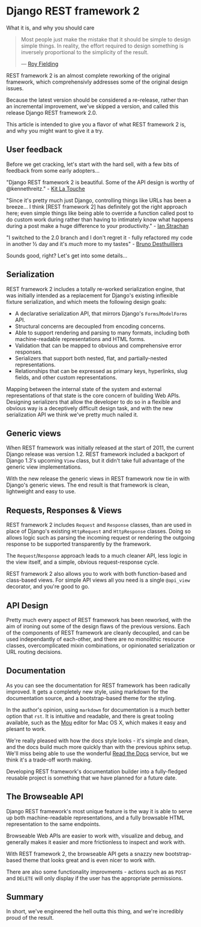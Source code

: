 # Django REST framework 2

What it is, and why you should care

> Most people just make the mistake that it should be simple to design simple things. In reality, the effort required to design something is inversely proportional to the simplicity of the result.
>
> &mdash; [Roy Fielding][cite]

REST framework 2 is an almost complete reworking of the original framework, which comprehensivly addresses some of the original design issues.

Because the latest version should be considered a re-release, rather than an incremental improvement, we've skipped a version, and called this release Django REST framework 2.0.

This article is intended to give you a flavor of what REST framework 2 is, and why you might want to give it a try.

## User feedback

Before we get cracking, let's start with the hard sell, with a few bits of feedback from some early adopters…

"Django REST framework 2 is beautiful. Some of the API design is worthy of @kennethreitz." - [Kit La Touche][quote1]

"Since it's pretty much just Django, controlling things like URLs has been a breeze... I think [REST framework 2] has definitely got the right approach here; even simple things like being able to override a function called post to do custom work during rather than having to intimately know what happens during a post make a huge difference to your productivity." - [Ian Strachan][quote2]

"I switched to the 2.0 branch and I don't regret it - fully refactored my code in another &half; day and it's *much* more to my tastes" - [Bruno Desthuilliers][quote3]

Sounds good, right?  Let's get into some details...

## Serialization

REST framework 2 includes a totally re-worked serialization engine, that was initially intended as a replacement for Django's existing inflexible fixture serialization, and which meets the following design goals:

* A declarative serialization API, that mirrors Django's `Forms`/`ModelForms` API.
* Structural concerns are decoupled from encoding concerns.
* Able to support rendering and parsing to many formats, including both machine-readable representations and HTML forms.
* Validation that can be mapped to obvious and comprehensive error responses. 
* Serializers that support both nested, flat, and partially-nested representations.
* Relationships that can be expressed as primary keys, hyperlinks, slug fields, and other custom representations.

Mapping between the internal state of the system and external representations of that state is the core concern of building Web APIs.  Designing serializers that allow the developer to do so in a flexible and obvious way is a deceptively difficult design task, and with the new serialization API we think we've pretty much nailed it.

## Generic views

When REST framework was initially released at the start of 2011, the current Django release was version 1.2.  REST framework included a backport of Django 1.3's upcoming `View` class, but it didn't take full advantage of the generic view implementations.

With the new release the generic views in REST framework now tie in with Django's generic views.  The end result is that framework is clean, lightweight and easy to use.

## Requests, Responses & Views

REST framework 2 includes `Request` and `Response` classes, than are used in place of Django's existing `HttpRequest` and `HttpResponse` classes.  Doing so allows logic such as parsing the incoming request or rendering the outgoing response to be supported transparently by the framework.

The `Request`/`Response` approach leads to a much cleaner API, less logic in the view itself, and a simple, obvious request-response cycle.

REST framework 2 also allows you to work with both function-based and class-based views.  For simple API views all you need is a single `@api_view` decorator, and you're good to go.


## API Design

Pretty much every aspect of REST framework has been reworked, with the aim of ironing out some of the design flaws of the previous versions.  Each of the components of REST framework are cleanly decoupled, and can be used independantly of each-other, and there are no monolithic resource classes, overcomplicated mixin combinations, or opinionated serialization or URL routing decisions.

## Documentation

As you can see the documentation for REST framework has been radically improved.  It gets a completely new style, using markdown for the documentation source, and a bootstrap-based theme for the styling.

In the author's opinion, using `markdown` for documentation is a much better option that `rst`.  It is intuitive and readable, and there is great tooling available, such as the [Mou][mou] editor for Mac OS X, which makes it easy and plesant to work.

We're really pleased with how the docs style looks - it's simple and clean, and the docs build much more quickly than with the previous sphinx setup.  We'll miss being able to use the wonderful [Read the Docs][readthedocs] service, but we think it's a trade-off worth making.

Developing REST framework's documentation builder into a fully-fledged reusable project is something that we have planned for a future date.

## The Browseable API

Django REST framework's most unique feature is the way it is able to serve up both machine-readable representations, and a fully browsable HTML representation to the same endpoints.

Browseable Web APIs are easier to work with, visualize and debug, and generally makes it easier and more frictionless to inspect and work with.

With REST framework 2, the browseable API gets a snazzy new bootstrap-based theme that looks great and is even nicer to work with.

There are also some functionality improvments - actions such as as `POST` and `DELETE` will only display if the user has the appropriate permissions.

## Summary

In short, we've engineered the hell outta this thing, and we're incredibly proud of the result.

[cite]: http://roy.gbiv.com/untangled/2008/rest-apis-must-be-hypertext-driven#comment-724
[quote1]: https://twitter.com/kobutsu/status/261689665952833536
[quote2]: https://groups.google.com/d/msg/django-rest-framework/heRGHzG6BWQ/ooVURgpwVC0J
[quote3]: https://groups.google.com/d/msg/django-rest-framework/flsXbvYqRoY/9lSyntOf5cUJ
[mou]: http://mouapp.com/
[readthedocs]: https://readthedocs.org/
